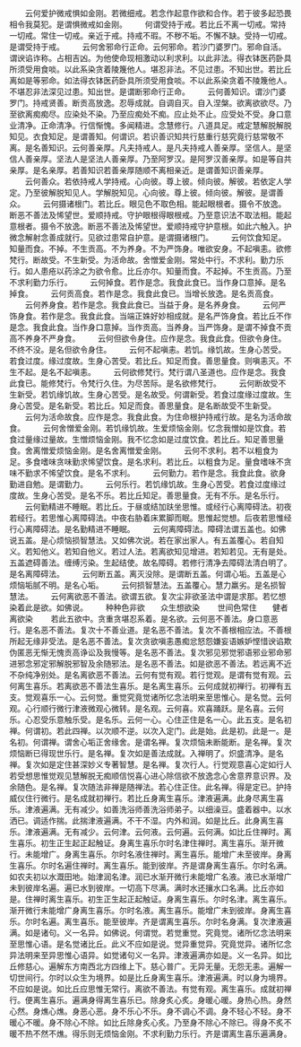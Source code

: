 <!-- { "loadSidebar": true } -->
　　云何爱护微戒惧如金刚。若微细戒。若念作起意作欲和合作。若于彼多起恐畏相令我莫犯。是谓惧微戒如金刚。
　　何谓受持于戒。若比丘不离一切戒。常持一切戒。常住一切戒。亲近于戒。持戒不瑕。不秽不垢。不懈不缺。受持一切戒。是谓受持于戒。
　　云何舍邪命行正命。云何邪命。若沙门婆罗门。邪命自活。谓谀谄诈称。占相吉凶。为他使命现相激动以利求利。以此非法。得衣钵医药卧具所须受用食啖。以此系染贪着陵篾他人。堪忍非法。不见过患。不知出世。若比丘离如是等邪命。如法得衣钵医药卧具所须受用食啖。不以此系染贪着不陵篾他人。不堪忍非法深见过患。知出世。是谓断邪命行正命。
　　云何善知识。谓沙门婆罗门。持戒贤善。断贡高放逸。忍辱成就。自调自灭。自入涅槃。欲离欲欲尽。乃至欲离痴痴尽。应染处不染。乃至应痴处不痴。应止处不止。应受处不受。身口意业清净。正命清净。行信惭愧。多闻精进。念慧修行。八道具足。戒定慧解脱解脱知见。衣食知足。是谓善知。何谓识。若识善识知共行慈重行慈究竟行慈常敬不离。是名善知识。云何善亲厚。凡夫持戒人。是凡夫持戒人善亲厚。坚信人。是坚信人善亲厚。坚法人是坚法人善亲厚。乃至阿罗汉。是阿罗汉善亲厚。如是等自共亲厚。是名亲厚。若善知识若善亲厚随顺不离相亲近。是谓善知识善亲厚。
　　云何善众。若依持戒人学持戒。心向彼。尊上彼。倾向彼。解彼。若依定人学定。乃至彼解脱知见人。学解脱知见。心向彼。尊上彼。倾向彼。解彼。是谓善众。
　　云何摄诸根门。若比丘。眼见色不取色相。能起眼根者。摄令不放逸。断恶不善法及悕望世。爱顺持戒。守护眼根得眼根戒。乃至意识法不取法相。能起意根者。摄令不放逸。断恶不善法及悕望世。爱顺持戒守护意根。如此六触入。护微念解射念善成就行。见欲过患常自护意。是谓摄诸根门。
　　云何饮食知足。知量而食。不掉。不生贡高。不为养身。不为严饰身。唯欲安身。不起嗔恚。欲修梵行。断故受。不生新受。为活命故。舍憎爱金刚。常处中行。不求利。勤力乐行。如人患疮以药涂之为欲令愈。比丘亦尔。知量而食。不起掉。不生贡高。乃至不求利勤力乐行。
　　云何掉食。若作是念。我食此食已。当作身口意掉。是名掉食。
　　云何贡高食。若作是念。我食此食已。当增长放逸。是名贡高食。
　　云何养身食。若作是念。我食此食已。当益于身。是名养身食。
　　云何严饰身食。若作是念。我食此食。当端正姝好妙相成就。是名严饰身食。若比丘不作是念。我食此食。当作身口意掉。当作贡高。当养身。当严饰身。是谓不掉食不贡高不养身不严身食。
　　云何但欲令身住。应作是念。我食此食。但欲令身住。不终不没。是名但欲令身住。
　　云何不起嗔恚。若饥。缘饥故。生身心苦受。若食过度。缘过度故。生身心苦受。若比丘。知足而食。善思量食。则嗔恚灭。不生不起。是名不起嗔恚。
　　云何欲修梵行。梵行谓八圣道也。应作是念。我食此食已。能修梵行。令梵行久住。为尽苦际。是名欲修梵行。
　　云何断故受不生新受。若饥缘饥故。生身心苦受。是名故受。何谓新受。若食过度缘过度故。生身心苦受。是名新受。若比丘。知足而食。善思量食。是名断故受不生新受。
　　云何为活命故食。应作是念。我食此食。为住命根护持戒行故。是名为活命故食。
　　云何舍憎爱金刚。若饥缘饥故。生爱烦恼金刚。忆念我憎如是饮食。若食过量缘过量故。生憎烦恼金刚。我不忆念如是过度饮食。若比丘。知足善思量食。舍离憎爱烦恼金刚。是名舍离憎爱金刚。
　　云何不求利。若不以粗食为足。多食嗜味贪味勤求悕望饮食。是名求利。若比丘。以粗食为足。量食嗜味不贪味不勤求不悕望饮食。是名不求利。
　　云何勤力。若作是念。我食此食。欲身勤进自勉。是谓勤力。
　　云何乐行。若饥缘饥故。生身心苦受。若食过度缘过度故。生身心苦受。是名不乐。若比丘知足。善思量食。无有不乐。是名乐行。
　　云何勤精进不睡眠。若比丘。于昼或结加趺坐思惟。或经行心离障碍法。初夜若经行。若思惟心离障碍法。中夜右胁着床累脚而眠。思惟起觉想。后夜若思惟经行心离障碍法。是名勤精进不睡眠。
　　云何离障碍法。障碍法谓五盖也。如佛说五盖。是心烦恼损智慧法。又如佛次说。若在家出家人。有五盖覆心。若自知义。若知他义。若知自他义。若过人法。若离欲知见增进。若知若见。无有是处。五盖遮碍善法。缠缚污染。生起结使。故名障碍。若修行清净去障碍法清白明了。是名离障碍法。
　　云何断五盖。离灭没除。是谓断五盖。何谓心垢。五盖是心烦恼垢腻不明。是名心垢。
　　云何损智慧法。五盖覆心。慧力羸劣。是名损智慧法。
　　云何离欲恶不善法。欲谓五欲。复次尘非欲圣法中谓是求那。若忆想染着此是欲。如佛说。
　　种种色非欲　　众生想欲染
　　世间色常住　　健者离欲染
　　若此五欲中。贪重贪堪忍系着。是名欲。云何恶不善法。身口意恶行。是名恶不善法。复次十不善业道。是名恶不善法。复次不善根相应法。不善根所起无缘非受法。是名恶不善法。复次贪欲嗔恚愚痴忿怒怨嫌妄语嫉妒悭惜谀谄欺伪匿恶无惭无愧贡高诤讼及我慢等。是名恶不善法。复次邪见邪觉邪语邪业邪命邪进邪念邪定邪解脱邪智及余随邪法。是名恶不善法。如是欲恶不善法。若远离不近不杂纯净别处。是名离欲恶不善法。云何有觉有观。若行觉观。是谓有觉有观。云何离生喜乐。若离欲恶不善法生喜乐。是名离生喜乐。云何成就初禅行。初禅有五支。觉观喜乐一心。云何觉。重觉究竟觉诸所忆念法明来至思惟心。是名觉。云何观。心行顺行微行津液微观心微转。是名观。云何喜。欢喜踊跃。是名喜。云何乐。心忍受乐意触乐受。是名乐。云何一心。心住正住是名一心。此五支。是名初禅。何谓初。若此四禅。以次顺不逆。以次入定门。此是始。此是初。此是一。是名初。何谓禅。谓舍心垢正舍缘舍。是谓名禅。复次烦恼未断能断。是名禅。复次烦恼断已得现世乐行。是名禅。复次如是善法成就。入禅明了。炽盛清净。是名禅。复次如是定住甚深妙义专著智慧。是名禅。复次行人。行觉观意喜心定如行人若受想思惟觉观见慧解脱无痴顺信悦喜心进心除信欲不放逸念心舍意界意识界。及余随色。是名禅。复次随法非禅是随禅法。若心住正住。此名禅。得是定已。护持威仪住行微行。是名成就初禅行。若比丘身离生喜乐。津液遍满。此身尽离生喜乐。津液遍满。无有减少。如善洗浴师善洗浴师弟子。以细澡豆。盛着器中。以水洒已。调适作揣。此揣津液遍满。不干不湿。内外和润。如是比丘。此身离生喜乐。津液遍满。无有减少。云何津。云何液。云何遍。云何满。如比丘住禅时。离生喜乐。初生正生起正起触证。身离生喜乐尔时名津住禅时。离生喜乐。渐开微行。未能增广。身离生喜乐。尔时名液住禅时。离生喜乐。能增广未至彼岸。身离生喜乐。尔时名遍住禅时。离生喜乐。能到彼岸。齐是谓身离生喜乐。尔时名满。如农夫初以水溉田地。始津润名津。润已水渐开微行未能增广名液。液已水渐增广未到彼岸名遍。遍已水到彼岸。一切高下尽满。满时水还攘水口名满。比丘亦如是。住禅时离生喜乐。初生正生起正起触证。身离生喜乐。尔时名津。离生喜乐。渐开微行未能增广身离生喜乐。尔时名液。离生喜乐。能增广未到彼岸。身离生喜乐。尔时名遍。离生喜乐。能至彼岸。齐是谓离生喜乐。尔时名身满。复次津液遍满。如是诸句。义一名异。如佛说。何谓觉。若觉重觉。究竟觉。诸所忆念法明来至思惟心语。是名觉诸比丘。此义不应如是说。觉异重觉异。究竟觉异。诸所忆念异法明来至异思惟心语异。如觉诸句义一名异。津液遍满亦如是。义一名异。如比丘修慈心。遍解东方南西北方四维上下。慈心普广。无异无量。无怨无恚。遍解一切世间行。尔时以众生为境界。如是比丘身离生喜乐。津液遍满。时以身为境界。不应如是说。如比丘应思惟无常行。离欲不善法。有觉有观。离生喜乐。成就初禅行。便离生喜乐。遍满身得离生喜乐已。除身炙心炙。身暖心暖。身热心热。身然心然。身燋心燋。身恶心恶。身不乐心不乐。身不调心不调。身不轻心不轻。身不暖心不暖。身不除心不除。如比丘除身炙心炙。乃至身不除心不除已。得身不炙不暖不热不然不燋。得乐则无烦恼金刚。不求利勤力乐行。齐是谓离生喜乐遍满身。
